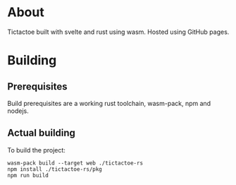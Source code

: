 # About 

Tictactoe built with svelte and rust using wasm.
Hosted using GitHub pages.

# Building
## Prerequisites

Build prerequisites are a working rust toolchain,
wasm-pack, npm and nodejs.

## Actual building

To build the project:

    wasm-pack build --target web ./tictactoe-rs
    npm install ./tictactoe-rs/pkg
    npm run build
